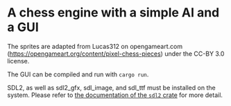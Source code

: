 # A chess engine with a simple AI and a GUI

The sprites are adapted from Lucas312 on opengameart.com (https://opengameart.org/content/pixel-chess-pieces) under the CC-BY 3.0 license.

The GUI can be compiled and run with `cargo run`.

SDL2, as well as sdl2_gfx, sdl_image, and sdl_ttf must be installed on the system. Please refer to [the documentation of the `sdl2` crate](https://crates.io/crates/sdl2) for more detail.
